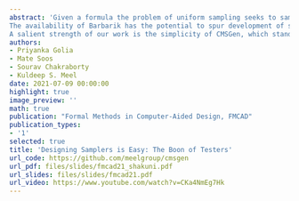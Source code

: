 ```yaml
---
abstract: 'Given a formula the problem of uniform sampling seeks to sample solutions of uniformly at random. Uniform sampling is a fundamental problem with a wide variety of applications. The computational intractability of uniform sampling has led to the development of several samplers that heavily rely on heuristics and are not accompanied by theoretical analysis of their distribution. Recently, Chakraborty and Meel (2019) designed the first scalable sampling tester, Barbarik, based on a grey-box sampling technique for testing if the distribution, according to which the given sampler is sampling, is close to the uniform or far from uniform. While the theoretical analysis of Barbarik provides only unconditional soundness guarantees, the empirical evaluation of Barbarik did show its success in determining that some of the off-the-shelf samplers were far from a uniform sampler.
The availability of Barbarik has the potential to spur development of samplers and testing techniques such that developers can design sampling methods that can be accepted by Barbarik even though these samplers may not be amenable to a detailed mathematical analysis. In this paper, we present the realization of this aforementioned promise. Based on the flexibility offered by CryptoMiniSat, we design a sampler CMSGen that promises the achievement of sweet spot of the quality of distributions and runtime performance. In particular, CMSGen achieves significant runtime performance improvement over the existing samplers. We conduct two case studies, and demonstrate that the usage of CMSGen leads to significant runtime improvements in the context of combinatorial testing and functional synthesis.
A salient strength of our work is the simplicity of CMSGen, which stands in contrast to complicated algorithmic schemes developed in the past that fail to attain desired quality of distributions with practical runtime performance.'
authors:
- Priyanka Golia
- Mate Soos
- Sourav Chakraborty
- Kuldeep S. Meel
date: 2021-07-09 00:00:00
highlight: true
image_preview: ''
math: true
publication: "Formal Methods in Computer-Aided Design, FMCAD"
publication_types:
- '1'
selected: true
title: 'Designing Samplers is Easy: The Boon of Testers'
url_code: https://github.com/meelgroup/cmsgen
url_pdf: files/slides/fmcad21_shakuni.pdf
url_slides: files/slides/fmcad21.pdf
url_video: https://www.youtube.com/watch?v=CKa4NmEg7Hk
---
```


